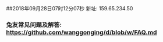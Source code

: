 ##2018年09月28日07时12分07秒 新址: 159.65.234.50
### 兔友常见问题及解答: https://github.com/wanggonging/d/blob/w/FAQ.md
